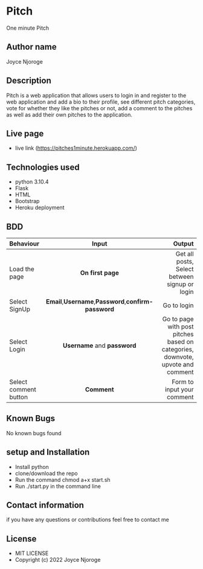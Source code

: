 # Pitch
 One minute Pitch

## Author name
Joyce Njoroge

## Description
Pitch is a web application that allows users to login in and register to the web application and add a bio to their profile, see different pitch categories, vote for whether they like the pitches or not, add a comment to the pitches as well as add their own pitches to the application.

## Live page
* live link (https://pitches1minute.herokuapp.com/)

## Technologies used
* python 3.10.4
* Flask
* HTML 
* Bootstrap
* Heroku deployment

## BDD
| Behaviour | Input | Output |
| :---------------- | :---------------: | ------------------: |
| Load the page | **On first page** | Get all posts, Select between signup or login|
| Select SignUp| **Email**,**Username**,**Password**,**confirm-password** | Go to login|
| Select Login | **Username** and **password** |Go to page with post pitches based on categories, downvote, upvote and comment|
| Select comment button | **Comment** | Form to input your comment|


## Known Bugs
No known bugs found

## setup and Installation
*  Install python 
*  clone/download the repo
*  Run the command chmod a+x start.sh
*  Run ./start.py in the command line

## Contact information
if you have any questions or contributions feel free to contact me

## License
* MIT LICENSE
* Copyright (c) 2022 Joyce Njoroge